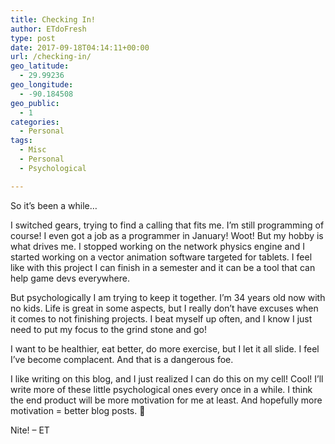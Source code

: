 ```yaml
---
title: Checking In!
author: ETdoFresh
type: post
date: 2017-09-18T04:14:11+00:00
url: /checking-in/
geo_latitude:
  - 29.99236
geo_longitude:
  - -90.184508
geo_public:
  - 1
categories:
  - Personal
tags:
  - Misc
  - Personal
  - Psychological

---
```

So it&#8217;s been a while&#8230;

I switched gears, trying to find a calling that fits me. I&#8217;m still programming of course! I even got a job as a programmer in January! Woot! But my hobby is what drives me. I stopped working on the network physics engine and I started working on a vector animation software targeted for tablets. I feel like with this project I can finish in a semester and it can be a tool that can help game devs everywhere.

But psychologically I am trying to keep it together. I&#8217;m 34 years old now with no kids. Life is great in some aspects, but I really don&#8217;t have excuses when it comes to not finishing projects. I beat myself up often, and I know I just need to put my focus to the grind stone and go!

I want to be healthier, eat better, do more exercise, but I let it all slide. I feel I&#8217;ve become complacent. And that is a dangerous foe.

I like writing on this blog, and I just realized I can do this on my cell! Cool! I&#8217;ll write more of these little psychological ones every once in a while. I think the end product will be more motivation for me at least. And hopefully more motivation = better blog posts. 🙂

Nite! &#8211; ET

<div id="geo-post-889" class="geo geo-post" style="display: none">
  <span class="latitude">29.99236</span><span class="longitude">-90.184508</span>
</div>